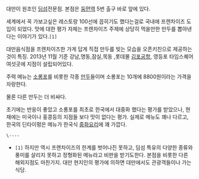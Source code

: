 대만이 원조인 [딤섬](%EB%94%A4%EC%84%AC.md)전문점. 본점은
[둥먼역](%EB%91%A5%EB%A8%BC%EC%97%AD.md) 5번 출구 바로 앞에 있다.

세계에서 꼭 가보고싶은 레스토랑 100선에 꼽히기도 했다는걸로 국내에 프렌차이즈 도입이 되었다. 맛에 대한 평가 자체는 프렌차이즈 주제에
상당히 먹을만한 만두를 뽑아낸다는 이야기가 있다.`[1]`

대만음식점을 프렌차이즈한 가게 답게 직접 만두를 빚는 모습을 오픈키친으로 제공하는것이 특징. 2013년 11월 기준 강남,명동,잠실,목동
,롯데몰 [김포공항](%EA%B9%80%ED%8F%AC%EA%B3%B5%ED%95%AD.md), 영등포 타임스퀘어 여섯곳에 지점이
설립되어있다.

주력 메뉴는 [소롱포](%EC%86%8C%EB%A1%B1%ED%8F%AC.md)를 비롯한 각종
[만두](%EB%A7%8C%EB%91%90.md)들이며 소롱포는 10개에 8800원이라는 가격을 자랑한다.

물론 다른 만두는 더 비싸다.

초기에는 반응이 좋았고 소롱포를 최초로 한국에서 대중화 했다는 평가를 받았으나, 현재에는 미국이나 홍콩등의 지점들 보다 맛이 없다는 평가.
실제로 메뉴도 꽤나 다르고, 한국의 딘타이펑은 메뉴가 한국식
[중화요리](%EC%A4%91%ED%99%94%EC%9A%94%EB%A6%AC.md)에 꽤 가깝다.

`\----`

  * `[1]` 하지만 역시 프랜차이즈의 한계를 벗어나진 못하고, 딤섬 특유의 다양한 종류와 풍미를 살리지 못하고 정형화된 메뉴라고 비판을 받기도한다. 본점을 비롯한 다른 해외지점도 마찬가지. 대만 현지인의 평가에 의하면 대만에서도 관광객들이나 가는 식당. 

